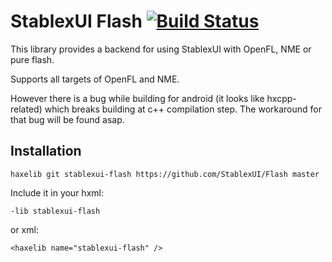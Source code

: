 StablexUI Flash [![Build Status](https://travis-ci.org/StablexUI/Flash.svg?branch=master)](https://travis-ci.org/StablexUI/Flash)
=======================
This library provides a backend for using StablexUI with OpenFL, NME or pure flash.

Supports all targets of OpenFL and NME. 

However there is a bug while building for android (it looks like hxcpp-related) which breaks building at c++ compilation step.
The workaround for that bug will be found asap.


Installation
-----------------------
```
haxelib git stablexui-flash https://github.com/StablexUI/Flash master
```
Include it in your hxml:
```
-lib stablexui-flash
```
or xml:
```
<haxelib name="stablexui-flash" />
```